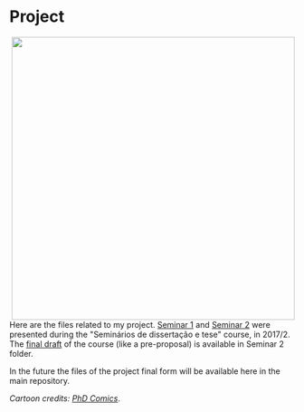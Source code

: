 # Project

<img src="http://www.phdcomics.com/comics/archive/phd051700s.gif" width="500" align = "right">

Here are the files related to my project. [Seminar 1](https://github.com/aishameriane/msc-economics/tree/master/Thesis/Project/Seminar1) and [Seminar 2](https://github.com/aishameriane/msc-economics/tree/master/Thesis/Project/Seminar2) were presented during the "Seminários de dissertação e tese" course, in 2017/2. The [final draft](https://github.com/aishameriane/msc-economics/blob/master/Thesis/Project/Seminar2/Pr%C3%A9%20projeto%20Aishameriane%2028112017.pdf) of the course (like a pre-proposal) is available in Seminar 2 folder.

In the future the files of the project final form will be available here in the main repository.

_Cartoon credits: [PhD Comics](http://phdcomics.com/comics/archive.php?comicid=188)_.
